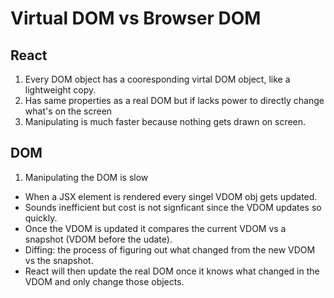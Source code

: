 # Virtual DOM vs Browser DOM

## React

1. Every DOM object has a cooresponding virtal DOM object, like a lightweight copy.
2. Has same properties as a real DOM but if lacks power to directly change what's on the screen
3. Manipulating is much faster because nothing gets drawn on screen.

## DOM

1. Manipulating the DOM is slow

- When a JSX element is rendered every singel VDOM obj gets updated.
- Sounds inefficient but cost is not signficant since the VDOM updates so quickly.
- Once the VDOM is updated it compares the current VDOM vs a snapshot (VDOM before the udate).
- Diffing: the process of figuring out what changed from the new VDOM vs the snapshot.
- React will then update the real DOM once it knows what changed in the VDOM and only change those objects.
